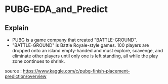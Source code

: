 # PUBG-EDA_and_Predict

## Explain
- PUBG is a game company that created "BATTLE-GROUND".
- "BATTLE-GROUND" is Battle Royale-style games. 100 players are dropped onto an island empty-handed and must explore, scavenge, and eliminate other players until only one is left standing, all while the play zone continues to shrink.





source : https://www.kaggle.com/c/pubg-finish-placement-prediction/overview
